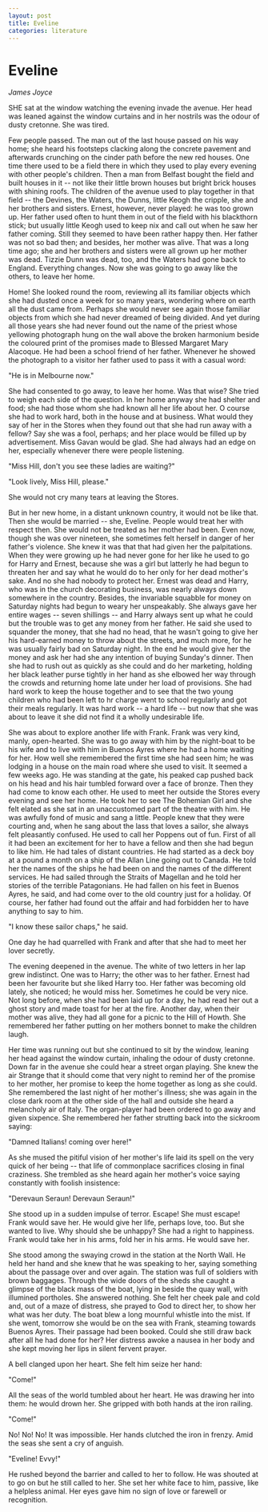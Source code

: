 ```yaml
---
layout: post
title: Eveline
categories: literature
---
```


# Eveline

*James Joyce*

SHE sat at the window watching the evening invade the avenue. Her head was leaned against the window curtains and in her nostrils was the odour of dusty cretonne. She was tired.

Few people passed. The man out of the last house passed on his way home; she heard his footsteps clacking along the concrete pavement and afterwards crunching on the cinder path before the new red houses. One time there used to be a field there in which they used to play every evening with other people's children. Then a man from Belfast bought the field and built houses in it -- not like their little brown houses but bright brick houses with shining roofs. The children of the avenue used to play together in that field -- the Devines, the Waters, the Dunns, little Keogh the cripple, she and her brothers and sisters. Ernest, however, never played: he was too grown up. Her father used often to hunt them in out of the field with his blackthorn stick; but usually little Keogh used to keep nix and call out when he saw her father coming. Still they seemed to have been rather happy then. Her father was not so bad then; and besides, her mother was alive. That was a long time ago; she and her brothers and sisters were all grown up her mother was dead. Tizzie Dunn was dead, too, and the Waters had gone back to England. Everything changes. Now she was going to go away like the others, to leave her home.

Home! She looked round the room, reviewing all its familiar objects which she had dusted once a week for so many years, wondering where on earth all the dust came from. Perhaps she would never see again those familiar objects from which she had never dreamed of being divided. And yet during all those years she had never found out the name of the priest whose yellowing photograph hung on the wall above the broken harmonium beside the coloured print of the promises made to Blessed Margaret Mary Alacoque. He had been a school friend of her father. Whenever he showed the photograph to a visitor her father used to pass it with a casual word:

"He is in Melbourne now."

She had consented to go away, to leave her home. Was that wise? She tried to weigh each side of the question. In her home anyway she had shelter and food; she had those whom she had known all her life about her. O course she had to work hard, both in the house and at business. What would they say of her in the Stores when they found out that she had run away with a fellow? Say she was a fool, perhaps; and her place would be filled up by advertisement. Miss Gavan would be glad. She had always had an edge on her, especially whenever there were people listening.

"Miss Hill, don't you see these ladies are waiting?"

"Look lively, Miss Hill, please."

She would not cry many tears at leaving the Stores.

But in her new home, in a distant unknown country, it would not be like that. Then she would be married -- she, Eveline. People would treat her with respect then. She would not be treated as her mother had been. Even now, though she was over nineteen, she sometimes felt herself in danger of her father's violence. She knew it was that that had given her the palpitations. When they were growing up he had never gone for her like he used to go for Harry and Ernest, because she was a girl but latterly he had begun to threaten her and say what he would do to her only for her dead mother's sake. And no she had nobody to protect her. Ernest was dead and Harry, who was in the church decorating business, was nearly always down somewhere in the country. Besides, the invariable squabble for money on Saturday nights had begun to weary her unspeakably. She always gave her entire wages -- seven shillings -- and Harry always sent up what he could but the trouble was to get any money from her father. He said she used to squander the money, that she had no head, that he wasn't going to give her his hard-earned money to throw about the streets, and much more, for he was usually fairly bad on Saturday night. In the end he would give her the money and ask her had she any intention of buying Sunday's dinner. Then she had to rush out as quickly as she could and do her marketing, holding her black leather purse tightly in her hand as she elbowed her way through the crowds and returning home late under her load of provisions. She had hard work to keep the house together and to see that the two young children who had been left to hr charge went to school regularly and got their meals regularly. It was hard work -- a hard life -- but now that she was about to leave it she did not find it a wholly undesirable life.

She was about to explore another life with Frank. Frank was very kind, manly, open-hearted. She was to go away with him by the night-boat to be his wife and to live with him in Buenos Ayres where he had a home waiting for her. How well she remembered the first time she had seen him; he was lodging in a house on the main road where she used to visit. It seemed a few weeks ago. He was standing at the gate, his peaked cap pushed back on his head and his hair tumbled forward over a face of bronze. Then they had come to know each other. He used to meet her outside the Stores every evening and see her home. He took her to see The Bohemian Girl and she felt elated as she sat in an unaccustomed part of the theatre with him. He was awfully fond of music and sang a little. People knew that they were courting and, when he sang about the lass that loves a sailor, she always felt pleasantly confused. He used to call her Poppens out of fun. First of all it had been an excitement for her to have a fellow and then she had begun to like him. He had tales of distant countries. He had started as a deck boy at a pound a month on a ship of the Allan Line going out to Canada. He told her the names of the ships he had been on and the names of the different services. He had sailed through the Straits of Magellan and he told her stories of the terrible Patagonians. He had fallen on his feet in Buenos Ayres, he said, and had come over to the old country just for a holiday. Of course, her father had found out the affair and had forbidden her to have anything to say to him.

"I know these sailor chaps," he said.

One day he had quarrelled with Frank and after that she had to meet her lover secretly.

The evening deepened in the avenue. The white of two letters in her lap grew indistinct. One was to Harry; the other was to her father. Ernest had been her favourite but she liked Harry too. Her father was becoming old lately, she noticed; he would miss her. Sometimes he could be very nice. Not long before, when she had been laid up for a day, he had read her out a ghost story and made toast for her at the fire. Another day, when their mother was alive, they had all gone for a picnic to the Hill of Howth. She remembered her father putting on her mothers bonnet to make the children laugh.

Her time was running out but she continued to sit by the window, leaning her head against the window curtain, inhaling the odour of dusty cretonne. Down far in the avenue she could hear a street organ playing. She knew the air Strange that it should come that very night to remind her of the promise to her mother, her promise to keep the home together as long as she could. She remembered the last night of her mother's illness; she was again in the close dark room at the other side of the hall and outside she heard a melancholy air of Italy. The organ-player had been ordered to go away and given sixpence. She remembered her father strutting back into the sickroom saying:

"Damned Italians! coming over here!"

As she mused the pitiful vision of her mother's life laid its spell on the very quick of her being -- that life of commonplace sacrifices closing in final craziness. She trembled as she heard again her mother's voice saying constantly with foolish insistence:

"Derevaun Seraun! Derevaun Seraun!"

She stood up in a sudden impulse of terror. Escape! She must escape! Frank would save her. He would give her life, perhaps love, too. But she wanted to live. Why should she be unhappy? She had a right to happiness. Frank would take her in his arms, fold her in his arms. He would save her.

She stood among the swaying crowd in the station at the North Wall. He held her hand and she knew that he was speaking to her, saying something about the passage over and over again. The station was full of soldiers with brown baggages. Through the wide doors of the sheds she caught a glimpse of the black mass of the boat, lying in beside the quay wall, with illumined portholes. She answered nothing. She felt her cheek pale and cold and, out of a maze of distress, she prayed to God to direct her, to show her what was her duty. The boat blew a long mournful whistle into the mist. If she went, tomorrow she would be on the sea with Frank, steaming towards Buenos Ayres. Their passage had been booked. Could she still draw back after all he had done for her? Her distress awoke a nausea in her body and she kept moving her lips in silent fervent prayer.

A bell clanged upon her heart. She felt him seize her hand:

"Come!"

All the seas of the world tumbled about her heart. He was drawing her into them: he would drown her. She gripped with both hands at the iron railing.

"Come!"

No! No! No! It was impossible. Her hands clutched the iron in frenzy. Amid the seas she sent a cry of anguish.

"Eveline! Evvy!"

He rushed beyond the barrier and called to her to follow. He was shouted at to go on but he still called to her. She set her white face to him, passive, like a helpless animal. Her eyes gave him no sign of love or farewell or recognition.